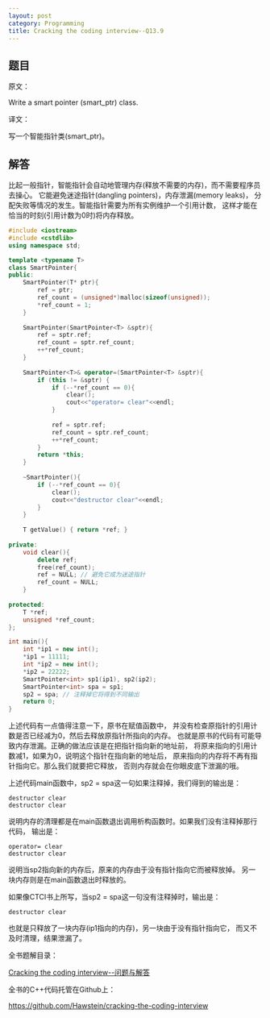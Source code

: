 ```yaml
---
layout: post
category: Programming
title: Cracking the coding interview--Q13.9
---
```


## 题目

原文：

Write a smart pointer (smart_ptr) class.

译文：

写一个智能指针类(smart_ptr)。

## 解答

比起一般指针，智能指针会自动地管理内存(释放不需要的内存)，而不需要程序员去操心。
它能避免迷途指针(dangling pointers)，内存泄漏(memory leaks)，
分配失败等情况的发生。智能指针需要为所有实例维护一个引用计数，
这样才能在恰当的时刻(引用计数为0时)将内存释放。

```cpp
#include <iostream>
#include <cstdlib>
using namespace std;

template <typename T>
class SmartPointer{
public:
    SmartPointer(T* ptr){
        ref = ptr;
        ref_count = (unsigned*)malloc(sizeof(unsigned));
        *ref_count = 1;
    }
	
    SmartPointer(SmartPointer<T> &sptr){
        ref = sptr.ref;
        ref_count = sptr.ref_count;
        ++*ref_count;
    }
	
    SmartPointer<T>& operator=(SmartPointer<T> &sptr){
        if (this != &sptr) {
            if (--*ref_count == 0){
                clear();
                cout<<"operator= clear"<<endl;
            }
            
            ref = sptr.ref;
            ref_count = sptr.ref_count;
            ++*ref_count;
        }
        return *this;
    }
	
    ~SmartPointer(){
        if (--*ref_count == 0){
            clear();
            cout<<"destructor clear"<<endl;
        }
    }
	
    T getValue() { return *ref; }
    
private:
    void clear(){
        delete ref;
        free(ref_count);
        ref = NULL; // 避免它成为迷途指针
        ref_count = NULL;
    }
   
protected:	
    T *ref;
    unsigned *ref_count;
};

int main(){
    int *ip1 = new int();
    *ip1 = 11111;
    int *ip2 = new int();
    *ip2 = 22222;
    SmartPointer<int> sp1(ip1), sp2(ip2);
    SmartPointer<int> spa = sp1;
    sp2 = spa; // 注释掉它将得到不同输出
    return 0;
}
```

上述代码有一点值得注意一下，原书在赋值函数中，
并没有检查原指针的引用计数是否已经减为0，然后去释放原指针所指向的内存。
也就是原书的代码有可能导致内存泄漏。正确的做法应该是在把指针指向新的地址前，
将原来指向的引用计数减1，如果为0，说明这个指针在指向新的地址后，
原来指向的内存将不再有指针指向它。那么我们就要把它释放，
否则内存就会在你眼皮底下泄漏的哦。

上述代码main函数中，sp2 = spa这一句如果注释掉，我们得到的输出是：

	destructor clear
	destructor clear

说明内存的清理都是在main函数退出调用析构函数时。如果我们没有注释掉那行代码，
输出是：

	operator= clear
	destructor clear

说明当sp2指向新的内存后，原来的内存由于没有指针指向它而被释放掉。
另一块内存则是在main函数退出时释放的。

如果像CTCI书上所写，当sp2 = spa这一句没有注释掉时，输出是：

	destructor clear
	
也就是只释放了一块内存(ip1指向的内存)，另一块由于没有指针指向它，
而又不及时清理，结果泄漏了。


全书题解目录：

[Cracking the coding interview--问题与解答](/posts/ctci-solutions-contents.html)

全书的C++代码托管在Github上：

<https://github.com/Hawstein/cracking-the-coding-interview>
